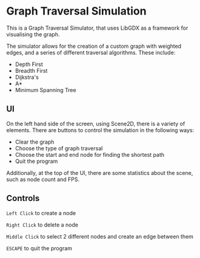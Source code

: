 # Graph Traversal Simulation

This is a Graph Traversal Simulator, that uses LibGDX as a framework for visualising the graph.

The simulator allows for the creation of a custom graph with weighted edges, and a series of different traversal algorithms. These include: 
- Depth First
- Breadth First
- Dijkstra's
- A*
- Minimum Spanning Tree

## UI

On the left hand side of the screen, using Scene2D, there is a variety of elements. There are buttons to control the simulation in the following ways:
- Clear the graph
- Choose the type of graph traversal
- Choose the start and end node for finding the shortest path
- Quit the program

Additionally, at the top of the UI, there are some statistics about the scene, such as node count and FPS.

##  Controls

`Left Click` to create a node

`Right Click` to delete a node

`Middle Click` to select 2 different nodes and create an edge between them

`ESCAPE` to quit the program
